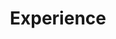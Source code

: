 ---
# An instance of the Experience widget.
# Documentation: https://wowchemy.com/docs/page-builder/
widget: experience

# This file represents a page section.
headless: true

# Order that this section appears on the page.
weight: 40

title: Experience
subtitle:

# Date format for experience
#   Refer to https://wowchemy.com/docs/customization/#date-format
date_format: Jan 2006

# Experiences.
#   Add/remove as many `experience` items below as you like.
#   Required fields are `title`, `company`, and `date_start`.
#   Leave `date_end` empty if it's your current employer.
#   Begin multi-line descriptions with YAML's `|2-` multi-line prefix.
experience:
  - title: Co-founder
    company: Randbee Consultants
    company_url: 'http://randbee.com'
    company_logo: org-gc
    location: Spain
    date_start: '2015-01-01'
    date_end: ''
    description: |2-
        Responsibilities include:
        
		* Project management of international projects
        * Analysing data and modelling activities using ML techniques
        * Modelling and developing data visualization tools
	    * Organize capacity building activities in the field of digitalisation in partner countries
        
  - title: Project Manager
    company: Joint Research Centre
    company_url: 'https://ec.europa.eu/info/departments/joint-research-centre_en'
    company_logo: org-x
    location: Italy
    date_start: '2013-01-01'
    date_end: '2015-12-31'
    description: Technical coordination of cooperation projects on water management and climate change issues in Latin America and Africa.

design:
  columns: '2'
---